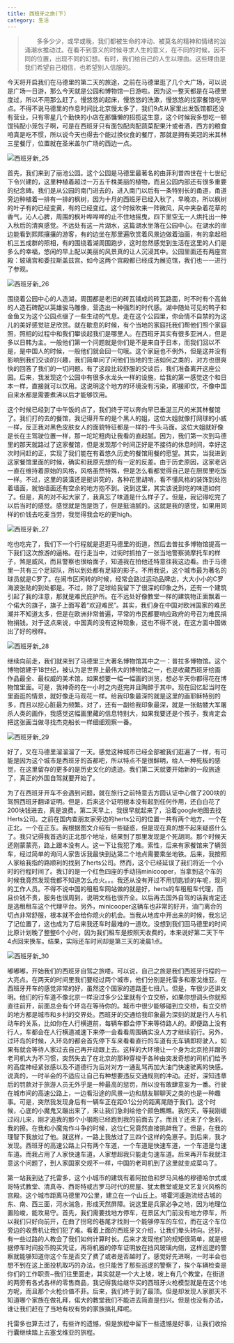 ```yaml
---
title: 西班牙之旅(下)
category: 生活
---
```

>　　多多少少，或早或晚，我们都被生命的冲动、被莫名的精神和情绪的汹涌潮水推动过。在看不到意义的时候寻求人生的意义，在不同的时候，因不同的位置，出现不同的幻想。有时，我们给自己的人生以理由。这些理由是我们希望自己相信，也希望别人信服的。

今天将开启我们在马德里的第二天的旅途，之前在马德里逛了几个大广场，可以说是广场一日游，那么今天就是公园和博物馆一日游啦。因为这一整天都是在马德里度过，所以不用那么赶了。慢悠悠的起床，慢悠悠的洗漱，慢悠悠的找家餐馆吃早点。不得不说马德里的作息时间比北京慢太多了，我们9点从家里出发饭馆都还没有营业，只有零星几个勤快的小店在那慵懒的招揽这生意，这个时候我多想吃一顿馄钝配小笼包子啊，可是在西班牙只有面包配肉配蔬菜配果汁或者酒，西方的粮食咱真是吃不惯，所以说今天也得去个能过换伙食的餐厅，那就是拥有美冠的米其林三星餐厅，位置就在圣米盖尔广场的西边一点。

![西班牙新_25](media/%E8%A5%BF%E7%8F%AD%E7%89%99%E6%96%B0_25.jpg)

首先，我们来到了丽池公园。这个公园是马德里最著名的由菲利普四世在十七世纪下令兴建的，这里种植着超过一万五千株美丽的植物，而且公园内部还有很多重要的纪念碑。我们是从公园的南门进去的，进入南门以后有一条特别长的甬道，甬道旁边种植着一排有一排的枫树，因为十月的西班牙已经入秋了，早晚凉，所以枫树的叶子有的已经变黄，有的已经变红。这个时候吹来一阵微风，风中夹杂着花草的香气，沁人心脾，周围的枫叶哗哗哗的止不住地摇曳，四下里空无一人烘托出一种入秋后的清爽感觉。不远处有这一片湖水，这篇湖水坐落在公园中心。在湖水的岸边能看到熙熙攘攘的游客，有的边坐在那里遍欣赏着风景边做着油画，有的拿起相机三五成群的照相，有的围绕着湖周围跑步，这时忽然感觉到生活在这里的人们是多么的幸福，悠闲的早上配以美丽的风景真的让人沉浸其中。公园里面还有两座宫殿：玻璃宫和委拉斯盖兹宫。如今这两个宫殿都已经成为展览馆，我们也一一进行了参观。

![西班牙新_26](media/%E8%A5%BF%E7%8F%AD%E7%89%99%E6%96%B0_26.jpg)


围绕着公园中心的人造湖，周围都是老旧的砖瓦铺成的砖瓦路面，时不时有个高耸的人造石碑配以英雄骏马雕像，营造出一种强烈的时代感。湖中随处可见的鸭子和金鱼又为这个公园点缀了一些生动的气息。走在这个公园里，你会情不自禁的为这儿的美好感觉驻足欣赏。就在歇息的时候，有个当地的家庭托我们帮他们照个家庭照，照相的过程中和我们攀谈起我们是哪里人。在西班牙其实有很多亚洲人，但是多以日韩为主。一般他们第一个问题就是你们是不是来自于日本，而我们回以不是，是中国人的时候，一般他们就会回一句哦。这个家庭也不例外，但是这并没有影响到我们交谈的兴趣，我们简单问了问他们当地的生活如何之类的，对方也很爽快的回答了我们的一切问题。有了这段比较舒服的交谈后，我们准备离开这座公园。后来，我发现这个公园中有很多水龙头一样的设施，给我的第一感觉这个和日本一样，直接就可以饮用。这说明这个地方的环境没有污染，即接即饮，不像中国自来水都是需要煮沸以后才能够饮用。


这个时候已经到了中午饭的点了，我们终于可以奔向早已垂涎三尺的米其林餐馆了。我们打的去的餐馆，我记得开车的是个黑人的姐，这位大姐就像打网球的小威一样，反正我对黑色皮肤女人的面貌特征都是一样的-牛头马面。这位大姐就好像是长在主驾驶位置一样，那一坨坨粗肉让我看的直起腻。因为，我们第一次到马德里的那天就路过了这家餐馆，但是发现那个时间正好是不接待的休息时间，幸好这次时间赶的正，实现了我们能在有着悠久历史的餐馆用餐的愿望。其实，当我进到这家餐馆里面的时候，确实和我原先想的有一定的反差。由于历史原因，这家老店一直在维持着原始的风格，风格虽然特殊，但是怎么看都觉得自己是在厨房里吃饭一样。不过，这里的装潢还是挺讲究的，各种花里胡哨，看不懂风格的装饰到处抱着墙面，就怕墙面还有空余的地方抱不到。说到这里，其实该说到吃的味道如何了。但是，真的对不起大家了，我真忘了味道是什么样子了。但是，我记得吃完了以后当时的感觉。感觉就是饱是饱了，但是挺油腻的。这就是我的感觉，如果用同样的价钱去吃麦当劳，我觉得我会吃的更high。

![西班牙新_27](media/%E8%A5%BF%E7%8F%AD%E7%89%99%E6%96%B0_27.jpg)


吃也吃完了，我们下一个行程就是逛逛马德里的街道，然后去普拉多博物馆提高一下我们这次旅游的逼格。在行走当中，过街时抓拍了一张当地警察骑摩托车的样子，煞是威风，而且警察也很给面子，知道我在拍他还特意往我这边看。由于马德里一共有三个足球队，所以到处都有足球的影子。不用我说，这个城市最为著名的球员就是C罗了。在闹市区闲转的时候，经常会路过运动品牌店，大大小小的C罗海波张贴的到处都是。不过，除了足球给我留下了很深的印象之外，还有一个建筑引起了我的注意，那就是难民庇护所。在不远处好像教堂一样的建筑物正面飘着一个偌大的旗子，旗子上面写着“欢迎难民”。其实，我们身在中国对欧洲国家的难民潮并不知道太多，但是在欧洲非常普遍，平常的市民都要响应政府的号召为难民捐物捐钱。对于这点来说，中国真的没有这种现象，这也不得不说，在这方面中国做出了好的榜样。

![西班牙新_28](media/%E8%A5%BF%E7%8F%AD%E7%89%99%E6%96%B0_28.jpg)

继续向前走，我们就来到了马德里三大著名博物馆其中之一：普拉多博物馆。这个博物馆建于18世纪，被认为是世界上最伟大的博物馆之一，也是收藏西班牙绘画作品最全、最权威的美术馆。如果想要一幅一幅画的浏览，想必半天你都得花在博物馆里面。可是，我神奇的在一小时之内逛完并且陶醉于其中。现在回忆起当时在里面逛的情景，就好像走马观花一样。给我印象最深的就是这里的画耶稣特别的多，而且以挖心脏最为频繁。对了，还有一副给我印象最深，就是一张骷髅大军屠杀人类的画作，我感觉这幅画里藏的信息特别大，如果我要还是个孩子，我肯定会把这张画当做寻找杰克船长一样细细观察一番。

![西班牙新_29](media/%E8%A5%BF%E7%8F%AD%E7%89%99%E6%96%B0_29.jpg)


好了，又在马德里溜溜溜了一天。感觉这种城市已经全部被我们逛遍了一样，有可能是因为这个城市是西班牙的首都吧，所以特点不是很鲜明，给人一种死板的感觉，在这里留存的更多的是历史文化的遗迹。我们第二天就要开始新的一段旅途了，真正的外国自驾就要开始了。

为了在西班牙开车不会遇到问题，就在旅行之前特意去方圆认证中心做了200块的驾照西班牙翻译证明。但是，后来这个证明根本没有起到任何作用，还白白花了200块钱进去，真是浪费。第二天早上，我很早就起来了，沿着google地图去找Herts公司。之前在国内查朋友家旁边的herts公司的位置一共有两个地方，一个在正北，一个在正东。我根据图文介绍有一些疑惑，但是现在真的想不起来疑惑什么了。我只记得我首选的正北那个地址，结果到了那里发现是个死胡同。那个时候天还刚蒙蒙亮，路上跟本没有人。这一下让我犯了难。索性，后来有家餐馆来了辆货车，经过简单的询问人家告诉我最快到达第二个地点需要乘坐地铁。后来，我按照人家给我指的路顺利的找到了herts公司。然而，这个已经延误了我们将近一个小时的行程时间了。我订的是一个红色四座的手动挡minicooper，当拿到这个车的时候我竟然发现我都不知道怎么点火。。。我还从没有开过不用钥匙锁的车呢，现问的工作人员。不得不说中国的租租车网站做的就是好，herts的车租租车代理，而且价钱不贵，服务也很周到，说明文档也很齐全。以后再去国外自驾的话我肯定还是选租租车这个代理平台。另外，minicooper这辆车也非常的好开，油门离合的切点非常舒服，根本就不会给你熄火的机会。当我从地库中开出来的时候，我忘记了记位置了，这也成为了后来我还车时最难的一道坎。没想到我们回马德里的时间比原计划晚了整整6个小时，因为我们租车是按照天收费的，本来说好第二天下午4点回来换车。结果，实际还车时间却是第三天的凌晨1点。


![西班牙新_30](media/%E8%A5%BF%E7%8F%AD%E7%89%99%E6%96%B0_30.jpg)

嘟嘟嘟，开始我们的西班牙自驾之旅喽。可以说，自己之旅是我们西班牙行程的一大亮点。在两天的时间里我们要经过两个城市，他们分别是托雷多和塞戈维亚。在西班牙开车的感觉非常的好，虽然这个国家的道路歪七扭八。但是，车很少还讲文明。他们的行车道不像北京一样没过多少公里就有个立交桥，如果你想调头你就照直往前开，前面总会有个环岛在等待你的。城市中很少能够碰到立交桥，有立交桥的地方都是城市和乡村的交界处。西班牙的交通给我印象最为深刻的就是行人与机动车的关系，比如你在人行横道前，每辆车都会停下来等待路人的。即便路上没有行人，车都会在人行横道减速下来停一会看看周围确实没人方才继续前行。另外，过环岛的时候，入环岛的都会首先停下车来看看直行的车道有无车辆即将驶入，如果有就会等待人家过去自己再开动跟上去。这样的大环境让一个身为北京抢并蹭的老司机大为不习惯，突然失去了在北京的那种穿梭于各种由突发奇想的司机们给予的高度神经紧张感以及不道德行为后对对方一通乱骂再加大油门快速驶离的快感。说真的，一时半会的不适应让自己有种想要违反交通规则的冲动。还好，深知违章后的罚款对于旅游人员无外乎是一种最高的惩罚，所以没有敢肆意妄为一番。行驶在城市间的高速公路上，一边看沿途的风景一边和朋友聊聊天之类的也是一种趣事。可是，突然我发现身后有一辆车正在距0.1公分的距离尾随于我们。这个时候，心底的小魔鬼又蹦出来了，来让我们急刹给他个颜色瞧瞧。我的天，等我刚缓过闷儿来，刚才追我的那个小钢炮已经跑到我的前面去了。而且丫还来了个急刹，我的擦。在我和小魔鬼作斗争的时候，这位仁兄竟然直接挑衅我了。但是，在我的理智下我放过了他。就这样，一路上我放过了三四个这样的兔崽子。到后来，我才发现。西班牙的高速公路上只有两个车道，一个车道是快速车道，一个车道是匀速车道。而我占用了人家快速车道，人家想超我只能走匀速车道。后来再开车我就注意这个问题了，到人家国家交规不一样，中国的老司机到了这里就变成菜鸟了。

第一站我到达了托雷多，这个小城市的建筑有着阿拉伯和罗马风格的穆德哈尔式或哥特式教堂、清真寺、西哥特或古罗马时代的房屋、犹太教堂或是文艺复兴风格的宫殿。这个城市距离马德里70公里，建立在一个山丘上。塔霍河逶迤流经古城的东、南、西三面，河水湍急，形成天然屏障。说这里是兵家必争之地，因为地理位置险峻，能攻易守。首先，我们需要找地方停车，在景区大门前没有地方停车，所以我们只好向前开，在曲了拐弯的巷尾才找到一个能够停车的车位，而在这个车位旁边的收费机让我们犯了难。看着上面的西班牙文介绍，让我们晕头转向。还好，有一些过路的人教会了我们如何计算时长。后来才发现他们的规矩很简单，就是根据停车时间投币购买凭证，再将机器的停车证明放在挡风玻璃内侧，这样巡逻的警察就能够知道你这个车是否交了费了或者是否越时了。感觉好先进啊，一时半会也想不到在这上面投机取巧的办法，也只能苦了那些巡逻的警察了，挨个车辆检查是你们的工作职责~我们往里面走，其实就是一个大上坡，坡上有几个教堂，在街道的两旁有各式各样的零售商品，我记得我给继华买的西班牙火枪模型就是在这个地方呢，而且那个火枪价值不菲。后来，我们终于到了最顶。但是却发现人家那天不知道哪个家族在做礼拜，偌大的教堂我们不能进去简直是扫兴。但是也没有办法，谁让我们赶在了当地有权有势的家族搞礼拜呢。

托雷多也算去过了，有些许的遗憾，但是旅程中留下一些遗憾是好事，让我们收拾行囊继续踏上去塞戈维亚的旅程。


